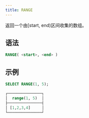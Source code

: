 ```yaml
---
title: RANGE
---
```


返回一个由[start, end)区间收集的数组。

## 语法

```sql
RANGE( <start>, <end> )
```

## 示例

```sql
SELECT RANGE(1, 5);

┌───────────────┐
│  range(1, 5)  │
├───────────────┤
│ [1,2,3,4]     │
└───────────────┘
```